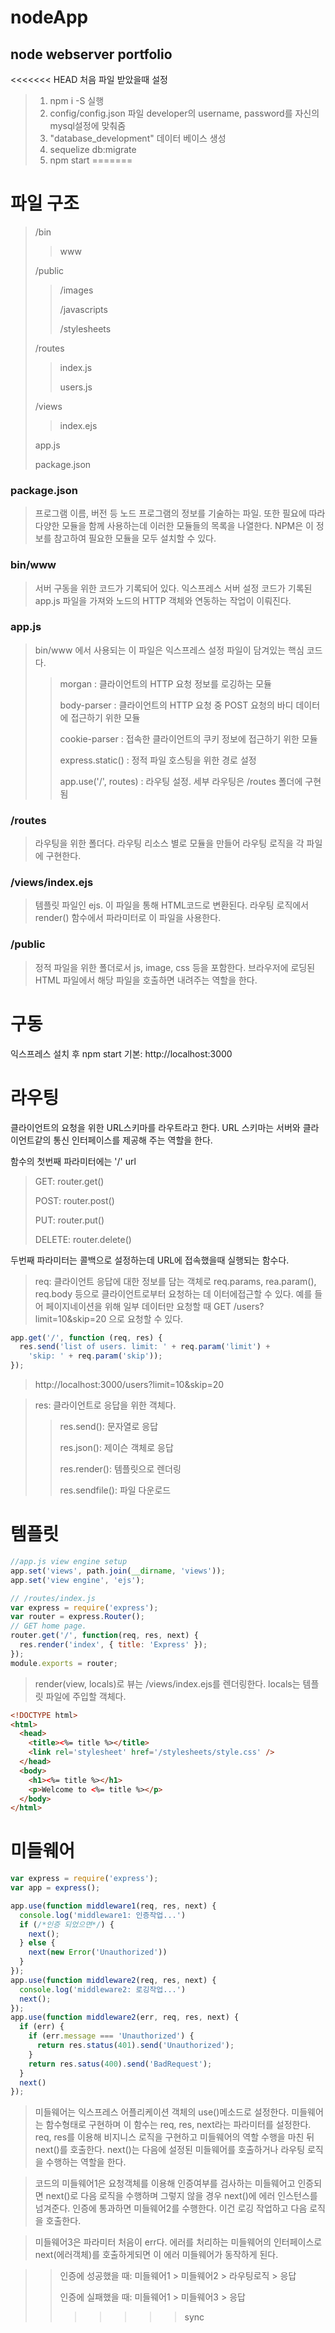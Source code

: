 # nodeApp

## node webserver portfolio

<<<<<<< HEAD
처음 파일 받았을때 설정
>1. npm i -S 실행
>2. config/config.json 파일 developer의 username, password를 자신의 mysql설정에 맞춰줌
>3. "database_development" 데이터 베이스 생성
>4. sequelize db:migrate
>5. npm start
=======

파일 구조
=====
> /bin
>> www
>
> /public
>> /images
>> 
>> /javascripts
>>
>> /stylesheets
>
> /routes
>> index.js
>>
>> users.js
>
> /views
>> index.ejs
>
> app.js
>
> package.json

### package.json

>프로그램 이름, 버전 등 노드 프로그램의 정보를 기술하는 파일. 또한 필요에 따라 다양한 모듈을 함께 사용하는데 이러한 모듈들의 목록을 나열한다. NPM은 이 정보를 참고하여 필요한 모듈을 모두 설치할 수 있다.

### bin/www

>서버 구동을 위한 코드가 기록되어 있다. 익스프레스 서버 설정 코드가 기록된 app.js 파일을 가져와 노드의 HTTP 객체와 연동하는 작업이 이뤄진다.

### app.js

>bin/www 에서 사용되는 이 파일은 익스프레스 설정 파일이 담겨있는 핵심 코드다. 
>> morgan : 클라이언트의 HTTP 요청 정보를 로깅하는 모듈
>>
>> body-parser : 클라이언트의 HTTP 요청 중 POST 요청의 바디 데이터에 접근하기 위한 모듈
>>
>> cookie-parser : 접속한 클라이언트의 쿠키 정보에 접근하기 위한 모듈
>>
>> express.static() : 정적 파일 호스팅을 위한 경로 설정
>>
>> app.use('/', routes) : 라우팅 설정. 세부 라우팅은 /routes 폴더에 구현됨

### /routes

>라우팅을 위한 폴더다. 라우팅 리소스 별로 모듈을 만들어 라우팅 로직을 각 파일에 구현한다.

### /views/index.ejs

>템플릿 파일인 ejs. 이 파일을 통해 HTML코드로 변환된다. 라우팅 로직에서 render() 함수에서 파라미터로 이 파일을 사용한다.

### /public

>정적 파일을 위한 폴더로서 js, image, css 등을 포함한다. 브라우저에 로딩된 HTML 파일에서 해당 파일을 호출하면 내려주는 역할을 한다.

구동
=====

익스프레스 설치 후 npm start
기본: http://localhost:3000

라우팅
=====

클라이언트의 요청을 위한 URL스키마를 라우트라고 한다. URL 스키마는 서버와 클라이언트같의 통신 인터페이스를 제공해 주는 역할을 한다.

함수의 첫번째 파라미터에는 '/' url

>GET: router.get()
>
>POST: router.post()
>
>PUT: router.put()
>
>DELETE: router.delete()

두번째 파라미터는 콜백으로 설정하는데 URL에 접속했을때 실행되는 함수다. 

>req: 클라이언트 응답에 대한 정보를 담는 객체로 req.params, rea.param(), req.body 등으로 클라이언트로부터 요청하는 데
이터에접근할 수 있다. 예를 들어 페이지네이션을 위해 일부 데이터만 요청할 때 GET /users?limit=10&skip=20 으로 요청할 수 있다.

```javascript
app.get('/', function (req, res) {
  res.send('list of users. limit: ' + req.param('limit') +
    'skip: ' + req.param('skip'));
});
```

>http://localhost:3000/users?limit=10&skip=20

>res: 클라이언트로 응답을 위한 객체다.
>>res.send(): 문자열로 응답
>>
>>res.json(): 제이슨 객체로 응답
>>
>>res.render(): 템플릿으로 렌더링
>>
>>res.sendfile(): 파일 다운로드

템플릿
=====

```javascript
//app.js view engine setup
app.set('views', path.join(__dirname, 'views'));
app.set('view engine', 'ejs');
```

```javascript
// /routes/index.js
var express = require('express');
var router = express.Router();
// GET home page.
router.get('/', function(req, res, next) {
  res.render('index', { title: 'Express' });
});
module.exports = router;
```

>render(view, locals)로 뷰는 /views/index.ejs를 렌더링한다.
locals는 템플릿 파일에 주입할 객체다. 

```html
<!DOCTYPE html>
<html>
  <head>
    <title><%= title %></title>
    <link rel='stylesheet' href='/stylesheets/style.css' />
  </head>
  <body>
    <h1><%= title %></h1>
    <p>Welcome to <%= title %></p>
  </body>
</html>
```

미들웨어
=====

```javascript
var express = require('express');
var app = express();

app.use(function middleware1(req, res, next) {
  console.log('middleware1: 인증작업...')
  if (/*인증 되었으면*/) {
    next();
  } else {
    next(new Error('Unauthorized'))
  }
});
app.use(function middleware2(req, res, next) {
  console.log('middleware2: 로깅작업...')
  next();
});
app.use(function middleware2(err, req, res, next) {
  if (err) {
    if (err.message === 'Unauthorized') {
      return res.status(401).send('Unauthorized');
    }
    return res.satus(400).send('BadRequest');
  }
  next()
});
```

>미들웨어는 익스프레스 어플리케이션 객체의 use()메소드로 설정한다. 미들웨어는 함수형태로 구현하며 
이 함수는 req, res, next라는 파라미터를 설정한다. req, res를 이용해 비지니스 로직을 구현하고
미들웨어의 역할 수행을 마친 뒤 next()를 호출한다. next()는 다음에 설정된 미들웨어를 호출하거나
라우팅 로직을 수행하는 역할을 한다.

>코드의 미들웨어1은 요청객체를 이용해 인증여부를 검사하는 미들웨어고 인증되면 next()로 다음 로직을 
수행하며 그렇지 않을 경우 next()에 에러 인스턴스를 넘겨준다.
인증에 통과하면 미들웨어2를 수행한다. 이건 로깅 작업하고 다음 로직을 호출한다.

>미들웨어3은 파라미터 처음이 err다. 에러를 처리하는 미들웨어의 인터페이스로 next(에러객체)를 
호출하게되면 이 에러 미들웨어가 동작하게 된다.

>>인증에 성공했을 때: 미들웨어1 > 미들웨어2 > 라우팅로직 > 응답
>>
>>인증에 실패했을 때: 미들웨어1 > 미들웨어3 > 응답
>>>>>>> sync
